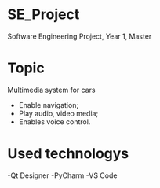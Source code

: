 # SE_Project
Software Engineering Project, Year 1, Master

# Topic 
Multimedia system for cars
- Enable navigation;
- Play audio, video media;
- Enables voice control.

# Used technologys
-Qt Designer
-PyCharm
-VS Code
